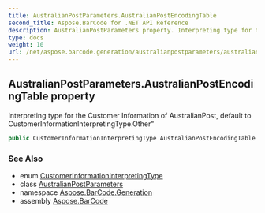 ```yaml
---
title: AustralianPostParameters.AustralianPostEncodingTable
second_title: Aspose.BarCode for .NET API Reference
description: AustralianPostParameters property. Interpreting type for the Customer Information of AustralianPost default to CustomerInformationInterpretingType.Other
type: docs
weight: 10
url: /net/aspose.barcode.generation/australianpostparameters/australianpostencodingtable/
---
```

## AustralianPostParameters.AustralianPostEncodingTable property

Interpreting type for the Customer Information of AustralianPost, default to CustomerInformationInterpretingType.Other"

```csharp
public CustomerInformationInterpretingType AustralianPostEncodingTable { get; set; }
```

### See Also

* enum [CustomerInformationInterpretingType](../../../aspose.barcode/customerinformationinterpretingtype/)
* class [AustralianPostParameters](../)
* namespace [Aspose.BarCode.Generation](../../australianpostparameters/)
* assembly [Aspose.BarCode](../../../)


